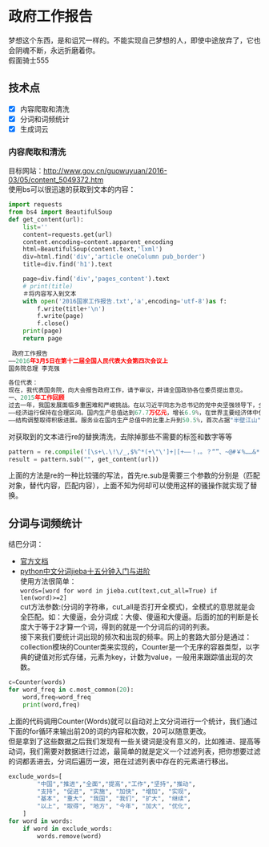 # 政府工作报告
梦想这个东西，是和诅咒一样的。不能实现自己梦想的人，即使中途放弃了，它也会阴魂不断，永远折磨着你。<br>
假面骑士555
## 技术点
- [x] 内容爬取和清洗
- [x] 分词和词频统计
- [x] 生成词云

### 内容爬取和清洗
目标网站：http://www.gov.cn/guowuyuan/2016-03/05/content_5049372.htm<br>
使用bs可以很迅速的获取到文本的内容：
```python
import requests
from bs4 import BeautifulSoup
def get_content(url):
    list=''
    content=requests.get(url)
    content.encoding=content.apparent_encoding
    html=BeautifulSoup(content.text,'lxml')
    div=html.find('div','article oneColumn pub_border')
    title=div.find('h1').text

    page=div.find('div','pages_content').text
    # print(title)
    ＃将内容写入到文本
    with open('2016国家工作报告.txt','a',encoding='utf-8')as f:
        f.write(title+'\n')
        f.write(page)
        f.close()
    print(page)
    return page
 
 政府工作报告
——2016年3月5日在第十二届全国人民代表大会第四次会议上
国务院总理 李克强

各位代表：
现在，我代表国务院，向大会报告政府工作，请予审议，并请全国政协各位委员提出意见。
一、2015年工作回顾
过去一年，我国发展面临多重困难和严峻挑战。在以习近平同志为总书记的党中央坚强领导下，全国各族人民以坚定的信心和非凡的勇气，攻坚克难，开拓进取，经济社会发展稳中有进、稳中有好，完成了全年主要目标任务，改革开放和社会主义现代化建设取得新的重大成就。
——经济运行保持在合理区间。国内生产总值达到67.7万亿元，增长6.9%，在世界主要经济体中位居前列。粮食产量实现"十二连增"，居民消费价格涨幅保持较低水平。特别是就业形势总体稳定，城镇新增就业1312万人，超过全年预期目标，成为经济运行的一大亮点。
——结构调整取得积极进展。服务业在国内生产总值中的比重上升到50.5%，首次占据"半壁江山"。消费对经济增长的贡献率达到66.4%。高技术产业和装备制造业增速快于一般工业。单位国内生产总值能耗下降5.6%。
```
对获取到的文本进行re的替换清洗，去除掉那些不需要的标签和数字等等<br>
```python
pattern = re.compile('[\s+\.\!\/_,$%^*(+\"\']+|[+——！，。？“”、~@#￥%……&*（）(\d+)]+')
result = pattern.sub("", get_content(url))
```
上面的方法是re的一种比较骚的写法，首先re.sub是需要三个参数的分别是（匹配对象，替代内容，匹配内容），上面不知为何却可以使用这样的骚操作就实现了替换。
## 分词与词频统计
结巴分词：
- [官方文档](https://pypi.org/project/jieba/)
- [python中文分词jieba十五分钟入门与进阶](https://link.juejin.im/?target=http%3A%2F%2Fblog.csdn.net%2Ffontthrone%2Farticle%2Fdetails%2F72782499)<br>
使用方法很简单：<br>
`words=[word for word in jieba.cut(text,cut_all=True) if len(word)>=2]`<br>
cut方法参数:(分词的字符串，cut_all是否打开全模式)，全模式的意思就是会全匹配。如：大傻逼，会分词成：大傻、傻逼和大傻逼。后面的加的判断是长度大于等于2才算一个词，得到的就是一个分词后的词的列表。<br>
接下来我们要统计词出现的频次和出现的频率。网上的套路大部分是通过：collection模块的Counter类来实现的，Counter是一个无序的容器类型，以字典的键值对形式存储，元素为key，计数为value，一般用来跟踪值出现的次数。
```python
c=Counter(words)
for word_freq in c.most_common(20):
    word,freq=word_freq
    print(word,freq)
```
上面的代码调用Counter(Words)就可以自动对上文分词进行一个统计，我们通过下面的for循环来输出前20的词的内容和次数，20可以随意更改。<br>
但是拿到了这些数据之后我们发现有一些关键词是没有意义的，比如推进、提高等动词，我们需要对数据进行过滤，最简单的就是定义一个过滤列表，把你想要过滤的词都丢进去，分词后遍历一波，把在过滤列表中存在的元素进行移出。
```python
exclude_words=[
        "中国","推进","全面","提高","工作","坚持","推动",
        "支持", "促进", "实施", "加快", "增加", "实现",
        "基本", "重大", "我国", "我们", "扩大", "继续",
        "以上", "取得", "地方", "今年", "加大", "优化",
    ]
for word in words:
    if word in exclude_words:
        words.remove(word)
```
